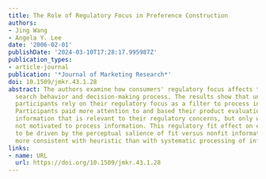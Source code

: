 ```yaml
---
title: The Role of Regulatory Focus in Preference Construction
authors:
- Jing Wang
- Angela Y. Lee
date: '2006-02-01'
publishDate: '2024-03-10T17:28:17.995987Z'
publication_types:
- article-journal
publication: '*Journal of Marketing Research*'
doi: 10.1509/jmkr.43.1.28
abstract: The authors examine how consumers' regulatory focus affects their information
  search behavior and decision-making process. The results show that uninvolved research
  participants rely on their regulatory focus as a filter to process information selectively.
  Participants paid more attention to and based their product evaluation on product
  information that is relevant to their regulatory concerns, but only when they were
  not motivated to process information. This regulatory fit effect on evaluation seems
  to be driven by the perceptual salience of fit versus nonfit information and is
  more consistent with heuristic than with systematic processing of information.
links:
- name: URL
  url: https://doi.org/10.1509/jmkr.43.1.28
---
```

